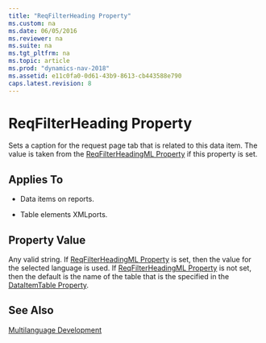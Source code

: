 ```yaml
---
title: "ReqFilterHeading Property"
ms.custom: na
ms.date: 06/05/2016
ms.reviewer: na
ms.suite: na
ms.tgt_pltfrm: na
ms.topic: article
ms.prod: "dynamics-nav-2018"
ms.assetid: e11c0fa0-0d61-43b9-8613-cb443588e790
caps.latest.revision: 8
---
```

# ReqFilterHeading Property
Sets a caption for the request page tab that is related to this data item. The value is taken from the [ReqFilterHeadingML Property](ReqFilterHeadingML-Property.md) if this property is set.  
  
## Applies To  
  
-   Data items on reports.  
  
-   Table elements XMLports.  
  
## Property Value  
 Any valid string. If [ReqFilterHeadingML Property](ReqFilterHeadingML-Property.md) is set, then the value for the selected language is used. If [ReqFilterHeadingML Property](ReqFilterHeadingML-Property.md) is not set, then the default is the name of the table that is the specified in the [DataItemTable Property](DataItemTable-Property.md).  
  
## See Also  
 [Multilanguage Development](Multilanguage-Development.md)